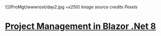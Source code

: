 ![](ProMgt/wwwroot/day2.jpg =x250)
*Image source credits Pexels*
# [Project Management in Blazor .Net 8](https://github.com/sugamsingh97/ProMgt)


